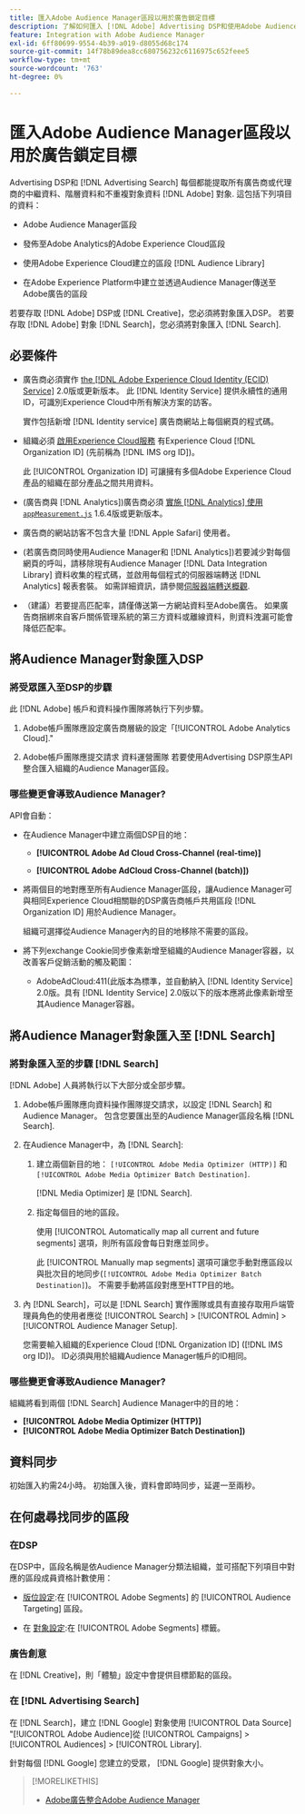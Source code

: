 ```yaml
---
title: 匯入Adobe Audience Manager區段以用於廣告鎖定目標
description: 了解如何匯入 [!DNL Adobe] Advertising DSP和使用Adobe Audience Manager搜尋對象
feature: Integration with Adobe Audience Manager
exl-id: 6ff80699-9554-4b39-a019-d8055d68c174
source-git-commit: 14f78b89dea8cc680756232c6116975c652feee5
workflow-type: tm+mt
source-wordcount: '763'
ht-degree: 0%

---
```


# 匯入Adobe Audience Manager區段以用於廣告鎖定目標

Advertising DSP和 [!DNL Advertising Search] 每個都能提取所有廣告商或代理商的中繼資料、階層資料和不重複對象資料 [!DNL Adobe] 對象<!-- segments or audiences? Standardize terms per AAM's docs -->. 這包括下列項目的資料：

* Adobe Audience Manager區段

* 發佈至Adobe Analytics的Adobe Experience Cloud區段

* 使用Adobe Experience Cloud建立的區段 [!DNL Audience Library]

* 在Adobe Experience Platform中建立並透過Audience Manager傳送至Adobe廣告的區段

若要存取 [!DNL Adobe] DSP或 [!DNL Creative]，您必須將對象匯入DSP。 若要存取 [!DNL Adobe] 對象 [!DNL Search]，您必須將對象匯入 [!DNL Search].

## 必要條件

* 廣告商必須實作 [the [!DNL Adobe Experience Cloud Identity (ECID) Service]](https://experienceleague.adobe.com/docs/id-service/using/intro/overview.html) 2.0版或更新版本。 此 [!DNL Identity Service] 提供永續性的通用ID，可識別Experience Cloud中所有解決方案的訪客。

   實作包括新增 [!DNL Identity service] 廣告商網站上每個網頁的程式碼。

* 組織必須 [啟用Experience Cloud服務](https://experienceleague.adobe.com/docs/core-services/interface/services/core-services.html) 有Experience Cloud [!DNL Organization ID] (先前稱為 [!DNL IMS org ID])。

   此 [!UICONTROL Organization ID] 可讓擁有多個Adobe Experience Cloud產品的組織在部分產品之間共用資料。

* (廣告商與 [!DNL Analytics])廣告商必須 [實施 [!DNL Analytics] 使用 `appMeasurement.js`](https://experienceleague.adobe.com/docs/analytics/implementation/js/overview.html) 1.6.4版或更新版本。

* 廣告商的網站訪客不包含大量 [!DNL Apple Safari] 使用者。

* (若廣告商同時使用Audience Manager和 [!DNL Analytics])若要減少對每個網頁的呼叫，請移除現有Audience Manager [!DNL Data Integration Library] 資料收集的程式碼，並啟用每個程式的伺服器端轉送 [!DNL Analytics] 報表套裝。 如需詳細資訊，請參閱[伺服器端轉送概觀](https://experienceleague.adobe.com/docs/analytics/admin/admin-tools/server-side-forwarding/ssf.html).

* （建議）若要提高匹配率，請僅傳送第一方網站資料至Adobe廣告。 如果廣告商捆綁來自客戶關係管理系統的第三方資料或離線資料，則資料洩漏可能會降低匹配率。

## 將Audience Manager對象匯入DSP

### 將受眾匯入至DSP的步驟

此 [!DNL Adobe] 帳戶和資料操作團隊將執行下列步驟。

1. Adobe帳戶團隊應設定廣告商層級的設定「[!UICONTROL Adobe Analytics Cloud].&quot;

1. Adobe帳戶團隊應提交請求<!-- Submit a request as a JIRA task? --> 資料運營團隊<!-- implementation team? --> 若要使用Advertising DSP原生API整合匯入組織的Audience Manager區段。

### 哪些變更會導致Audience Manager?

API會自動：

* 在Audience Manager中建立兩個DSP目的地：

   * **[!UICONTROL Adobe Ad Cloud Cross-Channel (real-time)]**

   * **[!UICONTROL Adobe AdCloud Cross-Channel (batch)])**

* 將兩個目的地對應至所有Audience Manager區段，讓Audience Manager可與相同Experience Cloud相關聯的DSP廣告商帳戶共用區段 [!DNL Organization ID] 用於Audience Manager。 <!-- Verify -->

   組織可選擇從Audience Manager內的目的地移除不需要的區段。

* 將下列exchange Cookie同步像素新增至組織的Audience Manager容器，以改善客戶促銷活動的觸及範圍：

   * AdobeAdCloud:411(此版本為標準，並自動納入 [!DNL Identity Service] 2.0版。具有 [!DNL Identity Service] 2.0版以下的版本應將此像素新增至其Audience Manager容器。

## 將Audience Manager對象匯入至 [!DNL Search]

### 將對象匯入至的步驟 [!DNL Search]

[!DNL Adobe] 人員將執行以下大部分或全部步驟。

1. Adobe帳戶團隊應向資料操作團隊提交請求，以設定 [!DNL Search] 和Audience Manager。 包含您要匯出至的Audience Manager區段名稱 [!DNL Search].

1. 在Audience Manager中，為 [!DNL Search]:

   1. 建立兩個新目的地： `[!UICONTROL Adobe Media Optimizer (HTTP)]` 和 `[!UICONTROL Adobe Media Optimizer Batch Destination]`.

      [!DNL Media Optimizer] 是 [!DNL Search].

   1. 指定每個目的地的區段。

      使用 [!UICONTROL Automatically map all current and future segments] 選項，則所有區段會每日對應並同步。

      此 [!UICONTROL Manually map segments] 選項可讓您手動對應區段以與批次目的地同步(`[!UICONTROL Adobe Media Optimizer Batch Destination]`)。 不需要手動將區段對應至HTTP目的地。

1. 內 [!DNL Search]，可以是 [!DNL Search] 實作團隊或具有直接存取用戶端管理員角色的使用者應從 [!UICONTROL Search] > [!UICONTROL Admin] > [!UICONTROL Audience Manager Setup].

   您需要輸入組織的Experience Cloud [!DNL Organization ID] ([!DNL IMS org ID])。 ID必須與用於組織Audience Manager帳戶的ID相同。

### 哪些變更會導致Audience Manager?

組織將看到兩個 [!DNL Search] Audience Manager中的目的地：

* **[!UICONTROL Adobe Media Optimizer (HTTP)]**
* **[!UICONTROL Adobe Media Optimizer Batch Destination])**

## 資料同步

初始匯入約需24小時。 初始匯入後，資料會即時同步，延遲一至兩秒。

<!--
### How DSP Syncs the Data

DSP syncs the data automatically using the [!DNL Adobe Experience Cloud Identity (ECID) Service]. During synchronization, the [!DNL ECID Service] calls Adobe Advertising at [!DNL cm.eversttech.net]. Because Adobe Advertising is a trusted domain, ID syncs take place from parent pages rather than within the destination publishing iframes, as they do with most third-party activation partners. Audience Manager identifies unique users by device IDs, using the [Audience Manager [!DNL Unique User ID (AAM UUID)]](https://experienceleague.adobe.com/docs/audience-manager/user-guide/reference/ids-in-aam.html#global-device-ids), also called the [!DNL Device ID].

![Synchronization of [!DNL Adobe] audiences in DSP](/help/integrations/assets/audience-manager-sync.png)

### How Search Syncs the Data
-->

<!-- 
Segment membership data is sent only after one of the following events occurs:

* (Advertisers with DSP):

  * The segment is targeted in an Adobe Advertising display ad.

  * The segment is added to the [!DNL Adobe AdCloud Cross-Channel] batch and real-time destinations within the Audience Manager user interface.

* (Advertisers with [!DNL Search]):

  * The segment is targeted in an Adobe Advertising search ad.

  * The segment is added to the [!DNL Adobe Media Optimizer] batch and HTTP destinations within the Audience Manager user interface.
 -->
<!-- Is membership data/whatever available in Creative? If so, does it show the same as DSP? -->

## 在何處尋找同步的區段

### 在DSP

在DSP中，區段名稱是依Audience Manager分類法組織，並可搭配下列項目中對應的區段成員資格計數使用：

* [版位設定](/help/dsp/campaign-management/placements/placement-settings.md#audience-targeting):在 [!UICONTROL Adobe Segments] 的 [!UICONTROL Audience Targeting] 區段。

* 在 [對象設定](/help/dsp/audiences/audience-settings.md):在 [!UICONTROL Adobe Segments] 標籤。

### 廣告創意

在 [!DNL Creative]，則「體驗」設定中會提供目標節點的區段。

### 在 [!DNL Advertising Search]

在 [!DNL Search]，建立 [!DNL Google] 對象使用 [!UICONTROL Data Source] &quot;[!UICONTROL Adobe Audience]從 [!UICONTROL Campaigns] > [!UICONTROL Audiences] > [!UICONTROL Library].

針對每個 [!DNL Google] 您建立的受眾， [!DNL Google] 提供對象大小。

>[!MORELIKETHIS]
>
>* [Adobe廣告整合Adobe Audience Manager](/help/integrations/audience-manager/overview.md)

